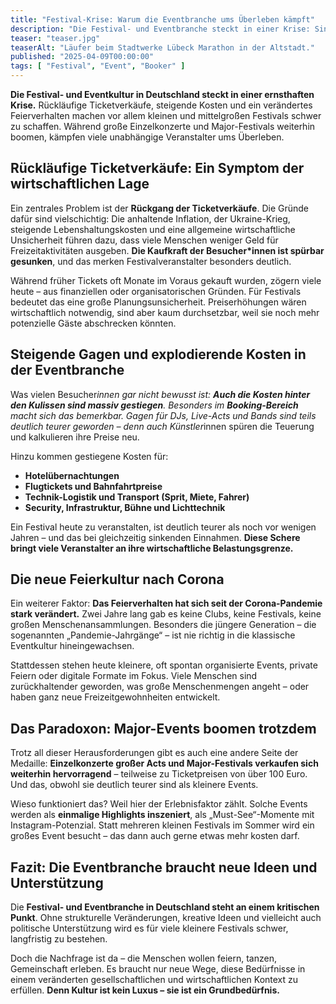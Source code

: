 ```yaml
---
title: "Festival-Krise: Warum die Eventbranche ums Überleben kämpft"
description: "Die Festival- und Eventbranche steckt in einer Krise: Sinkende Ticketverkäufe, gestiegene Gagen und Kosten sowie ein verändertes Feierverhalten gefährden viele kleine und mittlere Festivals – während Major-Events weiter boomen."
teaser: "teaser.jpg"
teaserAlt: "Läufer beim Stadtwerke Lübeck Marathon in der Altstadt."
published: "2025-04-09T00:00:00"
tags: [ "Festival", "Event", "Booker" ]
---
```


**Die Festival- und Eventkultur in Deutschland steckt in einer ernsthaften Krise.** Rückläufige Ticketverkäufe, steigende Kosten und ein verändertes Feierverhalten machen vor allem kleinen und mittelgroßen Festivals schwer zu schaffen. Während große Einzelkonzerte und Major-Festivals weiterhin boomen, kämpfen viele unabhängige Veranstalter ums Überleben.

## Rückläufige Ticketverkäufe: Ein Symptom der wirtschaftlichen Lage

Ein zentrales Problem ist der **Rückgang der Ticketverkäufe**. Die Gründe dafür sind vielschichtig: Die anhaltende Inflation, der Ukraine-Krieg, steigende Lebenshaltungskosten und eine allgemeine wirtschaftliche Unsicherheit führen dazu, dass viele Menschen weniger Geld für Freizeitaktivitäten ausgeben. **Die Kaufkraft der Besucher*innen ist spürbar gesunken**, und das merken Festivalveranstalter besonders deutlich.

Während früher Tickets oft Monate im Voraus gekauft wurden, zögern viele heute – aus finanziellen oder organisatorischen Gründen. Für Festivals bedeutet das eine große Planungsunsicherheit. Preiserhöhungen wären wirtschaftlich notwendig, sind aber kaum durchsetzbar, weil sie noch mehr potenzielle Gäste abschrecken könnten.

## Steigende Gagen und explodierende Kosten in der Eventbranche

Was vielen Besucher*innen gar nicht bewusst ist: **Auch die Kosten hinter den Kulissen sind massiv gestiegen**. Besonders im **Booking-Bereich** macht sich das bemerkbar. Gagen für DJs, Live-Acts und Bands sind teils deutlich teurer geworden – denn auch Künstler*innen spüren die Teuerung und kalkulieren ihre Preise neu.

Hinzu kommen gestiegene Kosten für:

- **Hotelübernachtungen**
- **Flugtickets und Bahnfahrtpreise**
- **Technik-Logistik und Transport (Sprit, Miete, Fahrer)**
- **Security, Infrastruktur, Bühne und Lichttechnik**

Ein Festival heute zu veranstalten, ist deutlich teurer als noch vor wenigen Jahren – und das bei gleichzeitig sinkenden Einnahmen. **Diese Schere bringt viele Veranstalter an ihre wirtschaftliche Belastungsgrenze.**

## Die neue Feierkultur nach Corona

Ein weiterer Faktor: **Das Feierverhalten hat sich seit der Corona-Pandemie stark verändert.** Zwei Jahre lang gab es keine Clubs, keine Festivals, keine großen Menschenansammlungen. Besonders die jüngere Generation – die sogenannten „Pandemie-Jahrgänge“ – ist nie richtig in die klassische Eventkultur hineingewachsen.

Stattdessen stehen heute kleinere, oft spontan organisierte Events, private Feiern oder digitale Formate im Fokus. Viele Menschen sind zurückhaltender geworden, was große Menschenmengen angeht – oder haben ganz neue Freizeitgewohnheiten entwickelt.

## Das Paradoxon: Major-Events boomen trotzdem

Trotz all dieser Herausforderungen gibt es auch eine andere Seite der Medaille: **Einzelkonzerte großer Acts und Major-Festivals verkaufen sich weiterhin hervorragend** – teilweise zu Ticketpreisen von über 100 Euro. Und das, obwohl sie deutlich teurer sind als kleinere Events.

Wieso funktioniert das? Weil hier der Erlebnisfaktor zählt. Solche Events werden als **einmalige Highlights inszeniert**, als „Must-See“-Momente mit Instagram-Potenzial. Statt mehreren kleinen Festivals im Sommer wird ein großes Event besucht – das dann auch gerne etwas mehr kosten darf.

## Fazit: Die Eventbranche braucht neue Ideen und Unterstützung

Die **Festival- und Eventbranche in Deutschland steht an einem kritischen Punkt**. Ohne strukturelle Veränderungen, kreative Ideen und vielleicht auch politische Unterstützung wird es für viele kleinere Festivals schwer, langfristig zu bestehen.

Doch die Nachfrage ist da – die Menschen wollen feiern, tanzen, Gemeinschaft erleben. Es braucht nur neue Wege, diese Bedürfnisse in einem veränderten gesellschaftlichen und wirtschaftlichen Kontext zu erfüllen. **Denn Kultur ist kein Luxus – sie ist ein Grundbedürfnis.**
